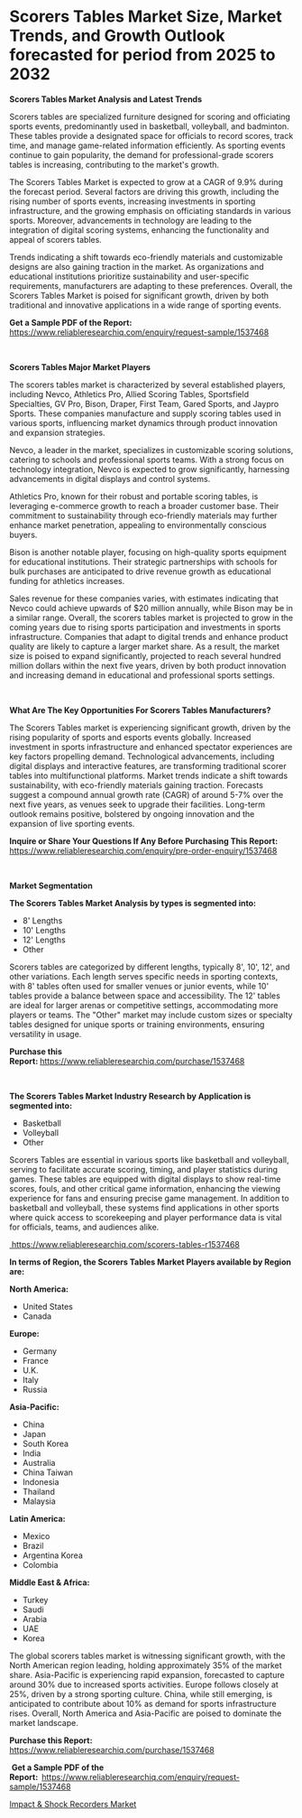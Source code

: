<p><h1>Scorers Tables Market Size, Market Trends, and Growth Outlook forecasted for period from 2025 to 2032</h1></p><p><strong>Scorers Tables Market Analysis and Latest Trends</strong></p>
<p><p>Scorers tables are specialized furniture designed for scoring and officiating sports events, predominantly used in basketball, volleyball, and badminton. These tables provide a designated space for officials to record scores, track time, and manage game-related information efficiently. As sporting events continue to gain popularity, the demand for professional-grade scorers tables is increasing, contributing to the market's growth.</p><p>The Scorers Tables Market is expected to grow at a CAGR of 9.9% during the forecast period. Several factors are driving this growth, including the rising number of sports events, increasing investments in sporting infrastructure, and the growing emphasis on officiating standards in various sports. Moreover, advancements in technology are leading to the integration of digital scoring systems, enhancing the functionality and appeal of scorers tables.</p><p>Trends indicating a shift towards eco-friendly materials and customizable designs are also gaining traction in the market. As organizations and educational institutions prioritize sustainability and user-specific requirements, manufacturers are adapting to these preferences. Overall, the Scorers Tables Market is poised for significant growth, driven by both traditional and innovative applications in a wide range of sporting events.</p></p>
<p><strong>Get a Sample PDF of the Report:&nbsp;</strong> <a href="https://www.reliableresearchiq.com/enquiry/request-sample/1537468?utm_campaign=2042&utm_medium=2&utm_source=Github&utm_content=ia&utm_term=20022025&utm_id=scorers-tables">https://www.reliableresearchiq.com/enquiry/request-sample/1537468</a></p>
<p>&nbsp;</p>
<p><strong>Scorers Tables Major Market Players</strong></p>
<p><p>The scorers tables market is characterized by several established players, including Nevco, Athletics Pro, Allied Scoring Tables, Sportsfield Specialties, GV Pro, Bison, Draper, First Team, Gared Sports, and Jaypro Sports. These companies manufacture and supply scoring tables used in various sports, influencing market dynamics through product innovation and expansion strategies.</p><p>Nevco, a leader in the market, specializes in customizable scoring solutions, catering to schools and professional sports teams. With a strong focus on technology integration, Nevco is expected to grow significantly, harnessing advancements in digital displays and control systems. </p><p>Athletics Pro, known for their robust and portable scoring tables, is leveraging e-commerce growth to reach a broader customer base. Their commitment to sustainability through eco-friendly materials may further enhance market penetration, appealing to environmentally conscious buyers.</p><p>Bison is another notable player, focusing on high-quality sports equipment for educational institutions. Their strategic partnerships with schools for bulk purchases are anticipated to drive revenue growth as educational funding for athletics increases.</p><p>Sales revenue for these companies varies, with estimates indicating that Nevco could achieve upwards of $20 million annually, while Bison may be in a similar range. Overall, the scorers tables market is projected to grow in the coming years due to rising sports participation and investments in sports infrastructure. Companies that adapt to digital trends and enhance product quality are likely to capture a larger market share. As a result, the market size is poised to expand significantly, projected to reach several hundred million dollars within the next five years, driven by both product innovation and increasing demand in educational and professional sports settings.</p></p>
<p>&nbsp;</p>
<p><strong>What Are The Key Opportunities For Scorers Tables Manufacturers?</strong></p>
<p><p>The Scorers Tables market is experiencing significant growth, driven by the rising popularity of sports and esports events globally. Increased investment in sports infrastructure and enhanced spectator experiences are key factors propelling demand. Technological advancements, including digital displays and interactive features, are transforming traditional scorer tables into multifunctional platforms. Market trends indicate a shift towards sustainability, with eco-friendly materials gaining traction. Forecasts suggest a compound annual growth rate (CAGR) of around 5-7% over the next five years, as venues seek to upgrade their facilities. Long-term outlook remains positive, bolstered by ongoing innovation and the expansion of live sporting events.</p></p>
<p><strong>Inquire or Share Your Questions If Any Before Purchasing This Report:</strong> <a href="https://www.reliableresearchiq.com/enquiry/pre-order-enquiry/1537468?utm_campaign=2042&utm_medium=2&utm_source=Github&utm_content=ia&utm_term=20022025&utm_id=scorers-tables">https://www.reliableresearchiq.com/enquiry/pre-order-enquiry/1537468</a></p>
<p>&nbsp;</p>
<p><strong>Market Segmentation</strong></p>
<p><strong>The Scorers Tables Market Analysis by types is segmented into:</strong></p>
<p><ul><li>8' Lengths</li><li>10' Lengths</li><li>12' Lengths</li><li>Other</li></ul></p>
<p><p>Scorers tables are categorized by different lengths, typically 8', 10', 12', and other variations. Each length serves specific needs in sporting contexts, with 8' tables often used for smaller venues or junior events, while 10' tables provide a balance between space and accessibility. The 12' tables are ideal for larger arenas or competitive settings, accommodating more players or teams. The "Other" market may include custom sizes or specialty tables designed for unique sports or training environments, ensuring versatility in usage.</p></p>
<p><strong>Purchase this Report:&nbsp;</strong><a href="https://www.reliableresearchiq.com/purchase/1537468?utm_campaign=2042&utm_medium=2&utm_source=Github&utm_content=ia&utm_term=20022025&utm_id=scorers-tables">https://www.reliableresearchiq.com/purchase/1537468</a></p>
<p>&nbsp;</p>
<p><strong>The Scorers Tables Market Industry Research by Application is segmented into:</strong></p>
<p><ul><li>Basketball</li><li>Volleyball</li><li>Other</li></ul></p>
<p><p>Scorers Tables are essential in various sports like basketball and volleyball, serving to facilitate accurate scoring, timing, and player statistics during games. These tables are equipped with digital displays to show real-time scores, fouls, and other critical game information, enhancing the viewing experience for fans and ensuring precise game management. In addition to basketball and volleyball, these systems find applications in other sports where quick access to scorekeeping and player performance data is vital for officials, teams, and audiences alike.</p></p>
<p><a href="https://www.reliableresearchiq.com/scorers-tables-r1537468?utm_campaign=2042&utm_medium=2&utm_source=Github&utm_content=ia&utm_term=20022025&utm_id=scorers-tables">&nbsp;https://www.reliableresearchiq.com/scorers-tables-r1537468</a></p>
<p><strong>In terms of Region, the Scorers Tables Market Players available by Region are:</strong></p>
<p>
    <p> <strong> North America: </strong>
        <ul>
            <li>United States</li>
            <li>Canada</li>
        </ul>
        </p> 
    <p> <strong> Europe: </strong>
        <ul>
            <li>Germany</li>
            <li>France</li>
            <li>U.K.</li>
            <li>Italy</li>
            <li>Russia</li>
        </ul>
        </p> 
    <p> <strong> Asia-Pacific: </strong>
        <ul>
            <li>China</li>
            <li>Japan</li>
            <li>South Korea</li>
            <li>India</li>
            <li>Australia</li>
            <li>China Taiwan</li>
            <li>Indonesia</li>
            <li>Thailand</li>
            <li>Malaysia</li>
        </ul>
        </p> 
    <p> <strong> Latin America: </strong>
        <ul>
            <li>Mexico</li>
            <li>Brazil</li>
            <li>Argentina Korea</li>
            <li>Colombia</li>
        </ul>
        </p> 
    <p> <strong> Middle East & Africa: </strong>
        <ul>
            <li>Turkey</li>
            <li>Saudi</li>
            <li>Arabia</li>
            <li>UAE</li>
            <li>Korea</li>
        </ul>
    </p>
    </p>
<p><p>The global scorers tables market is witnessing significant growth, with the North American region leading, holding approximately 35% of the market share. Asia-Pacific is experiencing rapid expansion, forecasted to capture around 30% due to increased sports activities. Europe follows closely at 25%, driven by a strong sporting culture. China, while still emerging, is anticipated to contribute about 10% as demand for sports infrastructure rises. Overall, North America and Asia-Pacific are poised to dominate the market landscape.</p></p>
<p><strong>Purchase this Report: </strong><a href="https://www.reliableresearchiq.com/purchase/1537468?utm_campaign=2042&utm_medium=2&utm_source=Github&utm_content=ia&utm_term=20022025&utm_id=scorers-tables">https://www.reliableresearchiq.com/purchase/1537468</a></p>
<p>&nbsp;<strong>Get a Sample PDF of the Report:&nbsp;&nbsp;</strong><a href="https://www.reliableresearchiq.com/enquiry/request-sample/1537468?utm_campaign=2042&utm_medium=2&utm_source=Github&utm_content=ia&utm_term=20022025&utm_id=scorers-tables">https://www.reliableresearchiq.com/enquiry/request-sample/1537468</a></p>
<p><strong></strong></p>
<p><p><a href="https://github.com/OlenFleming68/Market-Research-Report-List-1/blob/main/impact-shock-recorders-market.md?utm_campaign=2042&utm_medium=2&utm_source=Github&utm_content=ia&utm_term=20022025&utm_id=scorers-tables">Impact & Shock Recorders Market</a></p></p>